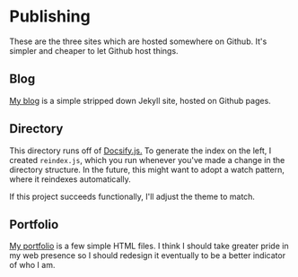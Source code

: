 # Publishing

These are the three sites which are hosted somewhere on Github. It's simpler and cheaper to let Github host things.

## Blog

[My blog](http://blog.gytdau.com) is a simple stripped down Jekyll site, hosted on Github pages.

## Directory

This directory runs off of [Docsify.js.](https://docsify.js.org) To generate the index on the left, I created `reindex.js`, which you run whenever you've made a change in the directory structure. In the future, this might want to adopt a watch pattern, where it reindexes automatically.

If this project succeeds functionally, I'll adjust the theme to match.

## Portfolio

[My portfolio](http://gytdau.com) is a few simple HTML files. I think I should take greater pride in my web presence so I should redesign it eventually to be a better indicator of who I am.